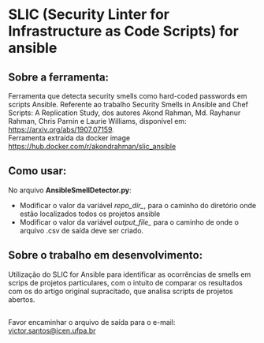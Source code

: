 # SLIC (Security Linter for Infrastructure as Code Scripts) for ansible
 
## Sobre a ferramenta:

Ferramenta que detecta security smells como hard-coded passwords em scripts Ansible. Referente ao trabalho Security Smells in Ansible and Chef Scripts: A Replication Study, dos autores Akond Rahman, Md. Rayhanur Rahman, Chris Parnin e Laurie Williams, disponível em: https://arxiv.org/abs/1907.07159.   
Ferramenta extraída da docker image https://hub.docker.com/r/akondrahman/slic_ansible

## Como usar:
No arquivo **AnsibleSmellDetector.py**:
 - Modificar o valor da variável *repo_dir_*, para o caminho do diretório onde estão localizados todos os projetos ansible
 - Modificar o valor da variável  *output_file_* para o caminho de onde o arquivo .csv de saída deve ser criado.

## Sobre o trabalho em desenvolvimento:
Utilização do SLIC for Ansible para identificar as ocorrências de smells em scrips de projetos particulares, com o intuito de comparar os resultados com os do artigo original supracitado, que analisa scripts de projetos abertos.

##

Favor encaminhar o arquivo de saída para o e-mail: victor.santos@icen.ufpa.br
